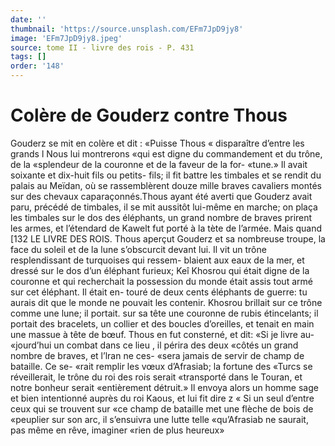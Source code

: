 ```yaml
---
date: ''
thumbnail: 'https://source.unsplash.com/EFm7JpD9jy8'
image: 'EFm7JpD9jy8.jpeg'
source: tome II - livre des rois - P. 431
tags: []
order: '148'
---
```


# Colère de Gouderz contre Thous

Gouderz se mit en colère et dit : «Puisse Thous
« disparaître d’entre les grands l Nous lui montrerons
«qui est digne du commandement et du trône, de la «splendeur de la couronne et de la faveur de la for- «tune.» Il avait soixante et dix-huit fils ou petits- fils; il fit battre les timbales et se rendit du palais au Meïdan, où se rassemblèrent douze mille braves cavaliers montés sur des chevaux caparaçonnés.Thous
ayant été averti que Gouderz avait paru, précédé de
timbales, il se mit aussitôt lui-même en marche; on plaça les timbales sur le dos des éléphants, un grand
nombre de braves prirent les armes, et l’étendard de Kawelt fut porté à la tète de l’armée. Mais quand
[132 LE LIVRE DES ROIS.
Thous aperçut Gouderz et sa nombreuse troupe, la face du soleil et de la lune s’obscurcit devant lui. Il
vit un trône resplendissant de turquoises qui ressem- blaient aux eaux de la mer, et dressé sur le dos d’un éléphant furieux; Keî Khosrou qui était digne de la couronne et qui recherchait la possession du monde était assis tout armé sur cet éléphant. Il était en-
touré de deux cents éléphants de guerre: tu aurais
dit que le monde ne pouvait les contenir. Khosrou brillait sur ce trône comme une lune; il portait. sur sa tête une couronne de rubis étincelants; il portait des bracelets, un collier et des boucles d’oreilles, et tenait en main une massue à tête de bœuf.
Thous en fut consterné, et dit: «Si je livre au- «jourd’hui un combat dans ce lieu , il périra des deux «côtés un grand nombre de braves, et l’lran ne ces-
«sera jamais de servir de champ de bataille. Ce se- «rait remplir les vœux d’Afrasiab; la fortune des «Turcs se réveillerait, le trône du roi des rois serait «transporté dans le Touran, et notre bonheur serait
«entièrement détruit.» Il envoya alors un homme sage et bien intentionné auprès du roi Kaous, et lui fit dire z « Si un seul d’entre ceux qui se trouvent sur «ce champ de bataille met une flèche de bois de «peuplier sur son arc, il s’ensuivra une lutte telle «qu’Afrasiab ne saurait, pas même en rêve, imaginer «rien de plus heureux»
